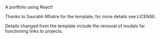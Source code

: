 A portfolio using React!

Thanks to Saurabh Mhatre for the template; for more details see LICENSE.

Details changed from the template include the removal of modals for functioning links to projects.  
